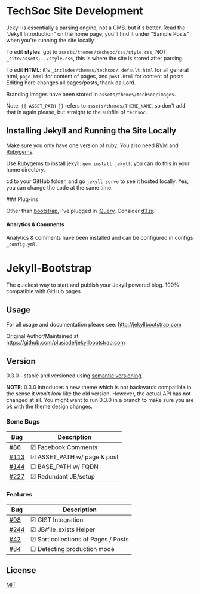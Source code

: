 # TechSoc Site Development

Jekyll is essentially a parsing engine, not a CMS. but it's better. Read the "Jekyll Introduction" on the home page, you'll find it under "Sample Posts" when you're running the site locally

To edit **styles**: got to `assets/themes/techsoc/css/style.css`, NOT `_site/assets.../style.css`, this is where the site is stored after parsing.

To edit **HTML**: it's `_includes/themes/techsoc/`. `default.html` for all general html, `page.html` for content of pages, and `post.html` for content of posts. Editing here changes all pages/posts, thank da Lord.

Branding images have been stored in `assets/themes/techsoc/images`.

Note: `{{ ASSET_PATH }}` refers to `assets/themes/THEME_NAME`, so don't add that in again please, but straight to the subfile of `techsoc`.


## Installing Jekyll and Running the Site Locally

Make sure you only have one version of ruby. You also need [RVM](https://rvm.io/rvm/install) and [Rubygems](https://rubygems.org/pages/download).

Use Rubygems to install jekyll: `gem install jekyll`, you can do this in your home directory.

cd to your GitHub folder, and go `jekyll serve` to see it hosted locally. Yes, you can change the code at the same time.


### Plug-ins

Other than [bootstrap](http://getbootstrap.com/components/), I've plugged in [jQuery](http://api.jquery.com/). Consider [d3.js](http://d3js.org/).


#### Analytics & Comments

Analytics & comments have been installed and can be configured in configs `_config.yml`.


# Jekyll-Bootstrap

The quickest way to start and publish your Jekyll powered blog. 100% compatible with GitHub pages


## Usage

For all usage and documentation please see: <http://jekyllbootstrap.com>

Original Author/Maintained at https://github.com/plusjade/jekyllbootstrap.com


## Version

0.3.0 - stable and versioned using [semantic versioning](http://semver.org/).

**NOTE:** 0.3.0 introduces a new theme which is not backwards compatible in the sense it won't _look_ like the old version.
However, the actual API has not changed at all.
You might want to run 0.3.0 in a branch to make sure you are ok with the theme design changes.


### Some Bugs

|Bug |Description
|------|---------------
|[#86](https://github.com/plusjade/jekyll-bootstrap/issues/86)  |&#x2611; Facebook Comments
|[#113](https://github.com/plusjade/jekyll-bootstrap/issues/113)|&#x2611; ASSET_PATH w/ page & post
|[#144](https://github.com/plusjade/jekyll-bootstrap/issues/144)|&#x2610; BASE_PATH w/ FQDN
|[#227](https://github.com/plusjade/jekyll-bootstrap/issues/227)|&#x2611; Redundant JB/setup

### Features

|Bug |Description
|------|---------------
|[#98](https://github.com/plusjade/jekyll-bootstrap/issues/98)  |&#x2611; GIST Integration
|[#244](https://github.com/plusjade/jekyll-bootstrap/issues/244)|&#x2611; JB/file_exists Helper
|[#42](https://github.com/plusjade/jekyll-bootstrap/issues/42)  |&#x2611; Sort collections of Pages / Posts
|[#84](https://github.com/plusjade/jekyll-bootstrap/issues/84)  |&#x2610; Detecting production mode


## License

[MIT](http://opensource.org/licenses/MIT)
